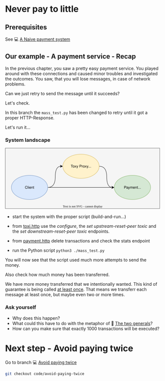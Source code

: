 # Never pay to little

## Prerequisites

See :computer: [A Naive payment system](https://github.com/in-der-kothe/exactly-once-semantics/tree/code/naive-payment-system)

## Our example - A payment service - Recap

In the previous chapter, you saw a pretty easy payment service. You played around with these connections and caused minor troubles and investigated the outcomes. You saw, that you will lose messages, in case of network problems.

Can we just retry to send the message until it succeeds?

Let's check.

In this branch the `mass_test.py` has been changed to retry until it got a proper HTTP-Response.

Let's run it...
### System landscape
![image](architecture.svg)



* start the system with the proper script (build-and-run...)
* from [toxi.http](https://github.com/in-der-kothe/exactly-once-semantics/blob/code/never-pay-too-little/toxi.http) use the _configure_, the _set upstream-reset-peer toxic_ and the _set downstream-reset-peer toxic_ endpoints.
* from [payment.http](https://github.com/in-der-kothe/exactly-once-semantics/blob/code/never-pay-too-little/payment.http) delete transactions and check the stats endpoint

* run the Python script ```python3 ./mass_test.py```

You will now see that the script used much more attempts to send the money.

Also check how much money has been transferred.

We have more money transferred that we intentionally wanted. This kind of guarantee is being called [at least once](https://docs.confluent.io/kafka/design/delivery-semantics.html). That means we transferr each message at least once, but maybe even two or more times.


### Ask yourself
- Why does this happen?
- What could this have to do with the metaphor of :book: [The two generals](https://github.com/in-der-kothe/exactly-once-semantics/tree/theory/two-generals)?
- How can you make sure that exactly 1000 transactions will be executed?

# Next step - Avoid paying twice
Go to branch :computer: [Avoid paying twice](https://github.com/in-der-kothe/exactly-once-semantics/tree/code/avoid-paying-twice)

```bash
git checkout code/avoid-paying-twice
```
